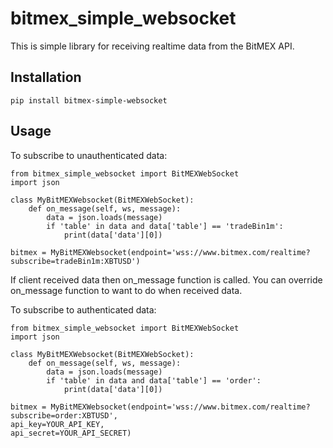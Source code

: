 # bitmex_simple_websocket

This is simple library for receiving realtime data from the BitMEX API.

## Installation

```pip install bitmex-simple-websocket```

## Usage

To subscribe to unauthenticated data:
```
from bitmex_simple_websocket import BitMEXWebSocket
import json

class MyBitMEXWebsocket(BitMEXWebSocket):
    def on_message(self, ws, message):
        data = json.loads(message)
        if 'table' in data and data['table'] == 'tradeBin1m':
            print(data['data'][0])

bitmex = MyBitMEXWebsocket(endpoint='wss://www.bitmex.com/realtime?subscribe=tradeBin1m:XBTUSD')
```

If client received data then on_message function is called.
You can override on_message function to want to do when received data.

To subscribe to authenticated data:
```
from bitmex_simple_websocket import BitMEXWebSocket
import json

class MyBitMEXWebsocket(BitMEXWebSocket):
    def on_message(self, ws, message):
        data = json.loads(message)
        if 'table' in data and data['table'] == 'order':
            print(data['data'][0])

bitmex = MyBitMEXWebsocket(endpoint='wss://www.bitmex.com/realtime?subscribe=order:XBTUSD',
api_key=YOUR_API_KEY,
api_secret=YOUR_API_SECRET)
```